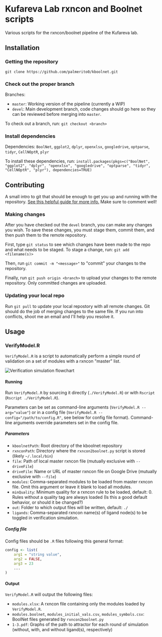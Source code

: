 # Kufareva Lab rxncon and Boolnet scripts
Various scripts for the rxncon/boolnet pipeline of the Kufareva lab.

## Installation

### Getting the repository
`git clone https://github.com/palmerito0/kboolnet.git`

### Check out the proper branch
Branches:
- `master`: Working version of the pipeline (currently a WIP)
- `devel`: Main development branch, code changes should go here so they can be reviewed before merging into `master`.

To check out a branch, run: `git checkout <branch>`

### Install dependencies

Dependencies: `BoolNet`, `ggplot2`, `dplyr`, `openxlsx`, `googledrive`, `optparse`, `tidyr`, `CellNOptR`, `plyr`

To install these dependencies, run: `install.packages(pkgs=c("BoolNet", "ggplot2", "dplyr", "openxlsx", "googledrive", "optparse", "tidyr", "CellNOptR", "plyr"), dependencies=TRUE)`


## Contributing
A small intro to git that should be enough to get you up and running with the repository.
[See this helpful guide for more info.](https://rogerdudler.github.io/git-guide/)
Make sure to comment well!

### Making changes
After you have checked out the `devel` branch, you can make any changes you wish.
To save these changes, you must stage them, commit them, and then push them to the remote repository.

First, type `git status` to see which changes have been made to the repo and what needs to be staged. To stage a change, run: `git add <filename(s)>`

Then, run `git commit -m "<message>"` to "commit" your changes to the repository.

Finally, run `git push origin <branch>` to upload your changes to the remote repository. Only committed changes are uploaded.

### Updating your local repo
Run `git pull` to update your local repostory with all remote changes.
Git should do the job of merging changes to the same file. If you run into conflicts, shoot me an email and I'll help you resolve it. 

## Usage

### VerifyModel.R

`VerifyModel.R` is a script to automatically perform a simple round of validation on a set of modules with a rxncon "master" list.

![Verification simulation flowchart](https://i.ibb.co/5KjFpwT/image.png)

#### Running

Run `VerifyModel.R` by sourcing it directly (`./VerifyModel.R`) or with `Rscript` (`Rscript ./VerifyModel.R`).

Parameters can be set as command-line arguments (`VerifyModel.R --arg="value"`) or in a config file (`VerifyModel.R --config="/path/to/config.R"`, see below for config file format). Command-line arguments override parameters set in the config file.

##### Parameters

- `kboolnetPath`: Root directory of the kboolnet repository
- `rxnconPath`: Directory where the `rxncon2boolnet.py` script is stored (likely `~/.local/bin`)
- `file`: Path of local master rxncon file (mutually exclusive with `--driveFile`)
- `driveFile`: Name or URL of master rxncon file on Google Drive (mutually exclusive with `--file`)
- `modules`: Comma-separated modules to be loaded from master rxncon file. Omit this argument or leave it blank to load all modules.
- `minQuality`: Minimum quality for a rxncon rule to be loaded, default: 0. Rules without a quality tag are always loaded (Is this a good default behavior, or should it be changed?)
- `out`: Folder to which output files will be written, default: `./`
- `ligands`: Comma-separated rxncon name(s) of ligand node(s) to be toggled in verification simulation.

##### Config file

Config files should be `.R` files following this general format:

```R
config <- list(
	arg1 = "string value",
	arg2 = FALSE,
	arg3 = 23
	...
)
```

#### Output

`VerifyModel.R` will output the following files:

- `modules.xlsx`: A rxncon file containing only the modules loaded by `VerifyModel.R`.
- `modules.boolnet`, `modules_initial_vals.csv`, `modules_symbols.csv`: BoolNet files generated by `rxncon2boolnet.py`
- `1-3.pdf`: Graphs of the path to attractor for each round of simulation (without, with, and without ligand(s), respectively)
